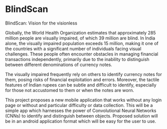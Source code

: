 # BlindScan
BlindScan: Vision for the visionless


Globally, the World Health Organization estimates that approximately 285 million people are visually impaired, of which 39 million are blind. In India alone, the visually impaired population exceeds 15 million, making it one of the countries with a significant number of individuals facing visual challenges. These people often encounter obstacles in managing financial transactions independently, primarily due to the inability to distinguish between different denominations of currency notes.

The visually impaired frequently rely on others to identify currency notes for them, posing risks of financial exploitation and errors. Moreover, the tactile features of Indian rupees can be subtle and difficult to identify, especially for those not accustomed to them or when the notes are worn.

This project proposes a new mobile application that works without any login page or without and particular difficulty or data collection. This will be a simple app which harnesses the power of Convolutional Neural Networks (CNNs) to identify and distinguish between objects. Proposed solution will be in an android application format which will be easy for the user to use. 


